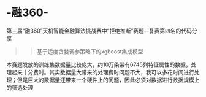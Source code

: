 # -融360-
第三届“融360”天机智能金融算法挑战赛中“拒绝推断”赛题--复赛第四名的代码分享
>>基于适度贪婪调参策略下的xgboost集成模型


本赛题发放的训练集数据量比较庞大，约10万条带有6745列特征属性的数据，处理起来十分费时。其实数据量大带来的处理费时问题不大，我可以多花时间进行处理；但是巨大的数据量还带来一个硬件上的问题，因此必须对数据进行数据规模上的筛选处理

